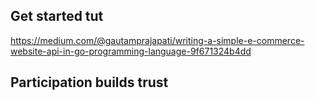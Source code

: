 ## Get started tut
https://medium.com/@gautamprajapati/writing-a-simple-e-commerce-website-api-in-go-programming-language-9f671324b4dd

## Participation builds trust


